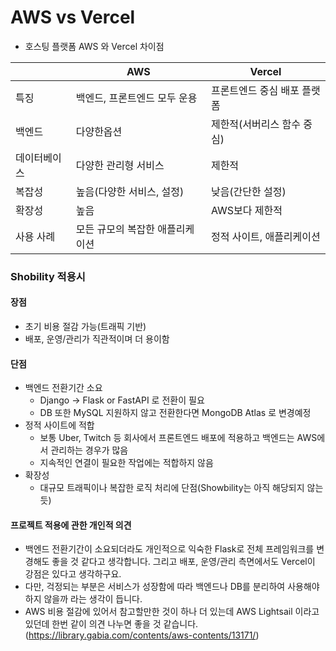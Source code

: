 # AWS vs Vercel

- 호스팅 플랫폼 AWS 와 Vercel 차이점



|              | AWS                             | Vercel                      |
| ------------ | ------------------------------- | --------------------------- |
| 특징         | 백엔드, 프론트엔드 모두 운용    | 프론트엔드 중심 배포 플랫폼 |
| 백엔드       | 다양한옵션                      | 제한적(서버리스 함수 중심)  |
| 데이터베이스 | 다양한 관리형 서비스            | 제한적                      |
| 복잡성       | 높음(다양한 서비스, 설정)       | 낮음(간단한 설정)           |
| 확장성       | 높음                            | AWS보다 제한적              |
| 사용 사례    | 모든 규모의 복잡한 애플리케이션 | 정적 사이트, 애플리케이션   |



### Shobility 적용시

#### 장점

- 초기 비용 절감 가능(트래픽 기반)
- 배포, 운영/관리가 직관적이며 더 용이함



#### 단점

- 백엔드 전환기간 소요
  - Django -> Flask or FastAPI 로 전환이 필요
  - DB 또한 MySQL 지원하지 않고 전환한다면 MongoDB Atlas 로 변경예정
- 정적 사이트에 적합
  - 보통 Uber, Twitch 등 회사에서 프론트엔드 배포에 적용하고 백엔드는 AWS에서 관리하는 경우가 많음
  - 지속적인 연결이 필요한 작업에는 적합하지 않음
- 확장성
  - 대규모 트래픽이나 복잡한 로직 처리에 단점(Showbility는 아직 해당되지 않는듯)



#### 프로젝트 적용에 관한 개인적 의견

- 백엔드 전환기간이 소요되더라도 개인적으로 익숙한 Flask로 전체 프레임워크를 변경해도 좋을 것 같다고 생각합니다. 그리고 배포, 운영/관리 측면에서도 Vercel이 강점은 있다고 생각하구요.
- 다만, 걱정되는 부분은 서비스가 성장함에 따라 백엔드나 DB를 분리하여 사용해야하지 않을까 라는 생각이 듭니다.
- AWS 비용 절감에 있어서 참고할만한 것이 하나 더 있는데 AWS Lightsail 이라고 있던데 한번 같이 의견 나누면 좋을 것 같습니다.(https://library.gabia.com/contents/aws-contents/13171/)